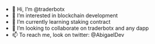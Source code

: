 - 👋 Hi, I’m @traderbotx
- 👀 I’m interested in blockchain development
- 🌱 I’m currently learning staking contract
- 💞️ I’m looking to collaborate on traderbotx and any dapp
- 📫 To reach me, look on twitter: @AbigaelDev

<!---
traderbotx/traderbotx is a ✨ special ✨ repository because its `README.md` (this file) appears on your GitHub profile.
You can click the Preview link to take a look at your changes.
--->
